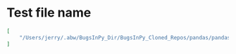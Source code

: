 # Test file name

```json
[
    "/Users/jerry/.abw/BugsInPy_Dir/BugsInPy_Cloned_Repos/pandas/pandas/tests/internals/test_internals.py"
]
```
